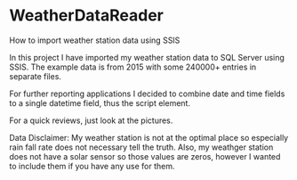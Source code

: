 # WeatherDataReader
How to import weather station data using SSIS

In this project I have imported my weather station data to SQL Server using SSIS. The example data is from 2015 with some 240000+ entries in separate files.

For further reporting applications I decided to combine date and time fields to a single datetime field, thus the script element.

For a quick reviews, just look at the pictures.

Data Disclaimer: My weather station is not at the optimal place so especially rain fall rate does not necessary tell the truth. Also, my weathger station does not have a solar sensor so those values are zeros, however I wanted to include them if you have any use for them.
